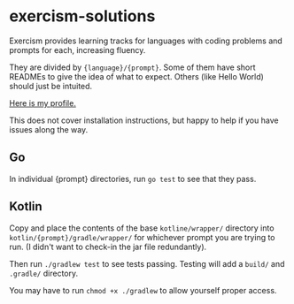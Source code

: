 # exercism-solutions
Exercism provides learning tracks for languages with coding problems and prompts for each, increasing fluency.

They are divided by ```{language}/{prompt}```. Some of them have short READMEs to give the idea of what to expect. Others (like Hello World) should just be intuited.

[Here is my profile.](https://exercism.io/profiles/willfolsom)

This does not cover installation instructions, but happy to help if you have issues along the way.

## Go
In individual {prompt} directories, run ```go test``` to see that they pass.

## Kotlin

Copy and place the contents of the base ```kotline/wrapper/``` directory into ```kotlin/{prompt}/gradle/wrapper/``` for whichever prompt you are trying to run. (I didn't want to check-in the jar file redundantly).

Then run ```./gradlew test``` to see tests passing. Testing will add a ```build/``` and ```.gradle/``` directory.

You may have to run ```chmod +x ./gradlew``` to allow yourself proper access.

